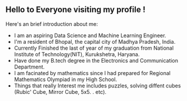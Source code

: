 Hello to Everyone visiting my profile !
- 
Here's an brief introduction about me:

- I am an aspiring Data Science and Machine Learning Engineer.
- I'm a resident of Bhopal, the capital city of Madhya Pradesh, India. 
- Currently Finished the last of year of my graduation from National Institute of Technology(NIT), Kurukshetra, Haryana.
- Have done my B.tech degree in the Electronics and Communication Department.
- I am facinated by mathematics since I had prepared for Regional Mathematics Olympiad in my High School.
- Things that really Interest me includes puzzles, solving diffent cubes (Rubic' Cube, Mirror Cube, 5x5. . etc).

<!---
Pravi-Jain/Pravi-Jain is a ✨ special ✨ repository because its `README.md` (this file) appears on your GitHub profile.
You can click the Preview link to take a look at your changes.
--->
